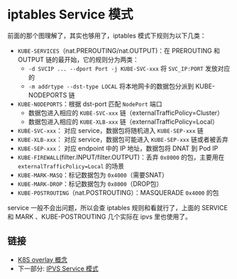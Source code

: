 # iptables Service 模式

前面的那个图理解了，其实也够用了，iptables 模式下规则为以下几类：

- `KUBE-SERVICES`（nat.PREROUTING/nat.OUTPUT)：在 PREROUTING 和 OUTPUT 链的最开始，它的规则分为两类：
    - `-d SVCIP ... --dport Port -j KUBE-SVC-xxx` 将 `SVC_IP:PORT` 发放对应的
    - `-m addrtype --dst-type LOCAL` 将本地网卡的数据包分派到 KUBE-NODEPORTS 链
- `KUBE-NODEPORTS`：根据 dst-port 匹配 `NodePort` 端口
    - 数据包进入相应的 `KUBE-SVC-xxx` 链（externalTrafficPolicy=Cluster）
    - 数据包进入相应的 `KUBE-XLB-xxx` 链（externalTrafficPolicy=Local）
- `KUBE-SVC-xxx`： 对应 service，数据包将随机进入 `KUBE-SEP-xxx` 链
- `KUBE-XLB-xxx`： 对应 service，数据包可能进入 `KUBE-SEP-xxx` 链或者被丢弃
- `KUBE-SEP-xxx`： 对应 endpoint 中的 IP 地址，数据包将 DNAT 到 Pod IP
- `KUBE-FIREWALL`(filter.INPUT/filter.OUTPUT)：丢弃 `0x8000` 的包，主要用在 `externalTrafficPolicy=Local` 的场景
- `KUBE-MARK-MASQ`：标记数据包为 `0x4000`（需要SNAT）
- `KUBE-MARK-DROP`：标记数据包为 `0x8000`（DROP包）
- `KUBE-POSTROUTING`（nat.POSTROUTING）：MASQUERADE `0x4000` 的包

service 一般不会出问题，所以会查 iptables 规则和看就行了，上面的 SERVICE 和 MARK 、KUBE-POSTROUTING 几个实际在 ipvs 里也使用了。

## 链接

- [K8S overlay 概念](04.01.md)
- 下一部分: [IPVS Service 模式](04.02.02.md)
